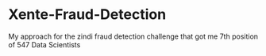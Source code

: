 # Xente-Fraud-Detection
My approach for the zindi fraud detection challenge that got me 7th position of  547 Data Scientists 
